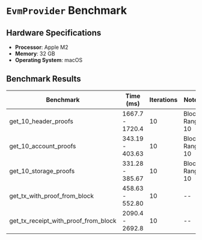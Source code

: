 # `EvmProvider` Benchmark

## Hardware Specifications

- **Processor**: Apple M2
- **Memory**: 32 GB
- **Operating System**: macOS

## Benchmark Results

| Benchmark                            | Time (ms)       | Iterations | Notes          |
| ------------------------------------ | --------------- | ---------- | -------------- |
| get_10_header_proofs                 | 1667.7 - 1720.4 | 10         | Block Range 10 |
| get_10_account_proofs                | 343.19 - 403.63 | 10         | Block Range 10 |
| get_10_storage_proofs                | 331.28 - 385.67 | 10         | Block Range 10 |
| get_tx_with_proof_from_block         | 458.63 - 552.80 | 10         | --             |
| get_tx_receipt_with_proof_from_block | 2090.4 - 2692.8 | 10         | --             |
